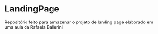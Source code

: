 # LandingPage
Repositório feito para armazenar o projeto de landing page elaborado em uma aula da Rafaela Ballerini
